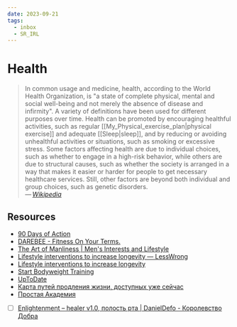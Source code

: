 ```yaml
---
date: 2023-09-21
tags:
  - inbox
  - SR_IRL
---
```


# Health

> In common usage and medicine, health, according to the World Health
> Organization, is "a state of complete physical, mental and social well-being
> and not merely the absence of disease and infirmity". A variety of definitions
> have been used for different purposes over time. Health can be promoted by
> encouraging healthful activities, such as regular
> [[My_Physical_exercise_plan|physical exercise]] and adequate [[Sleep|sleep]],
> and by reducing or avoiding unhealthful activities or situations, such as
> smoking or excessive stress. Some factors affecting health are due to
> individual choices, such as whether to engage in a high-risk behavior, while
> others are due to structural causes, such as whether the society is arranged
> in a way that makes it easier or harder for people to get necessary healthcare
> services. Still, other factors are beyond both individual and group choices,
> such as genetic disorders.\
> — <cite>[Wikipedia](https://en.wikipedia.org/wiki/Health)</cite>

## Resources

- [90 Days of Action](https://darebee.com/programs/90-days-of-action.html)
- [DAREBEE - Fitness On Your Terms.](https://darebee.com/)
- [The Art of Manliness | Men's Interests and Lifestyle](https://www.artofmanliness.com/)
- [Lifestyle interventions to increase longevity — LessWrong](https://www.lesswrong.com/posts/PhXENjdXiHhsWGfQo/lifestyle-interventions-to-increase-longevity)
- [Lifestyle interventions to increase longevity](http://www.startbodyweight.com/)
- [Start Bodyweight Training](http://www.startbodyweight.com/)
- [UpToDate](https://www.uptodate.com/contents/search)
- [Карта путей продления жизни, доступных уже сейчас](https://antiage.community/generalarticle/1242-karta-putej-prodleniya-zhizni-dostupnykh-uzhe-sejchas-chernovik-alekseya-turchina)
- [Простая Академия](https://prosto.academy/)

- [ ] [Enlightenment – healer v1.0, полость рта | DanielDefo - Королевство Добра](https://danieldefo.ru/threads/enlightenment-healer-v1-0.14516/#post-781108)
